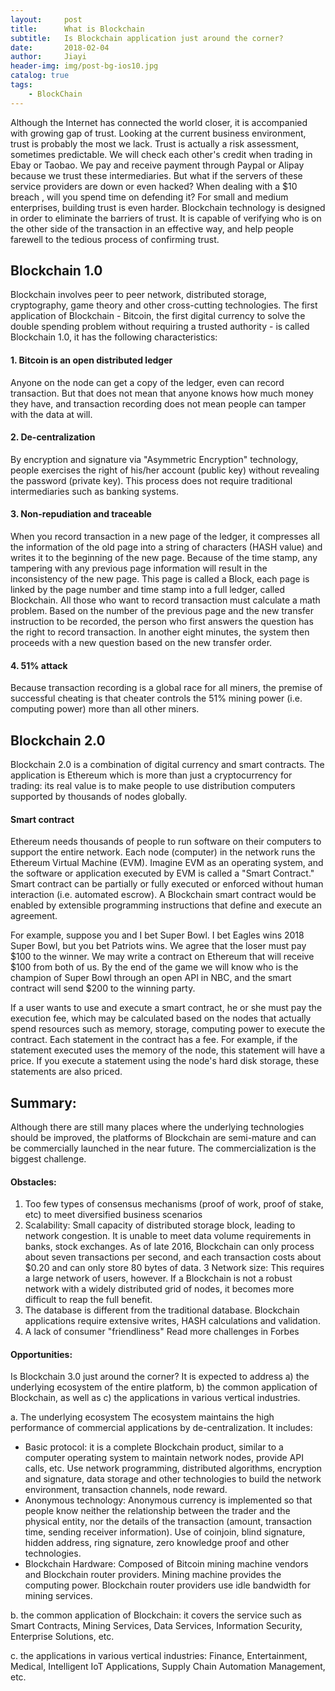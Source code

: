 ```yaml
---
layout:     post
title:      What is Blockchain
subtitle:   Is Blockchain application just around the corner?
date:       2018-02-04
author:     Jiayi
header-img: img/post-bg-ios10.jpg
catalog: true
tags:
    - BlockChain
---
```


Although the Internet has connected the world closer, it is accompanied with growing gap of trust. Looking at the current business environment, trust is probably the most we lack. Trust is actually a risk assessment, sometimes predictable. We will check each other's credit when trading in Ebay or Taobao. We pay and receive payment through Paypal or Alipay because we trust these intermediaries. But what if the servers of these service providers are down or even hacked? When dealing with a $10 breach , will you spend time on defending it? For small and medium enterprises, building trust is even harder.
Blockchain technology is designed in order to eliminate the barriers of trust. It is capable of verifying who is on the other side of the transaction in an effective way, and help people farewell to the tedious process of confirming trust.


## Blockchain 1.0

Blockchain involves peer to peer network, distributed storage, cryptography, game theory and other cross-cutting technologies.
The first application of Blockchain - Bitcoin, the first digital currency to solve the double spending problem without requiring a trusted authority -  is called Blockchain 1.0, it has the following characteristics:
#### 1. Bitcoin is an open distributed ledger
Anyone on the node can get a copy of the ledger, even can record transaction. But that does not mean that anyone knows how much money they have, and transaction recording does not mean people can tamper with the data at will.

#### 2. De-centralization
By encryption and signature via "Asymmetric Encryption" technology, people exercises the right of his/her account (public key) without revealing the password (private key). This process does not require traditional intermediaries such as banking systems.

#### 3. Non-repudiation and traceable
When you record transaction in a new page of the ledger, it compresses all the information of the old page into a string of characters (HASH value) and writes it to the beginning of the new page. Because of the time stamp, any tampering with any previous page information will result in the inconsistency of the new page. This page is called a Block, each page is linked by the page number and time stamp into a full ledger, called Blockchain.
All those who want to record transaction must calculate a math problem. Based on the number of the previous page and the new transfer instruction to be recorded, the person who first answers the question has the right to record transaction. In another eight minutes, the system then proceeds with a new question based on the new transfer order.

#### 4. 51% attack
Because transaction recording is a global race for all miners, the premise of successful cheating is that cheater controls the 51% mining power (i.e. computing power) more than all other miners.

## Blockchain 2.0 

Blockchain 2.0 is a combination of digital currency and smart contracts. The application is Ethereum which is more than just a cryptocurrency for trading: its real value is to make people to use distribution computers supported by thousands of nodes globally.

#### Smart contract
Ethereum needs thousands of people to run software on their computers to support the entire network. Each node (computer) in the network runs the Ethereum Virtual Machine (EVM). Imagine EVM as an operating system, and the software or application executed by EVM is called a "Smart Contract." Smart contract can be partially or fully executed or enforced without human interaction (i.e. automated escrow).  A Blockchain smart contract would be enabled by extensible programming instructions that define and execute an agreement.

For example, suppose you and I bet Super Bowl. I bet Eagles wins 2018 Super Bowl, but you bet Patriots wins. We agree that the loser must pay $100 to the winner. We may write a contract on Ethereum that will receive $100 from both of us. By the end of the game we will know who is the champion of Super Bowl through an open API in NBC, and the smart contract will send $200 to the winning party.

If a user wants to use and execute a smart contract, he or she must pay the execution fee, which may be calculated based on the nodes that actually spend resources such as memory, storage, computing power to execute the contract. Each statement in the contract has a fee. For example, if the statement executed uses the memory of the node, this statement will have a price. If you execute a statement using the node's hard disk storage, these statements are also priced.

## Summary:

Although there are still many places where the underlying technologies should be improved, the platforms of Blockchain are semi-mature and can be commercially launched in the near future. The commercialization is the biggest challenge.

#### Obstacles:

1. Too few types of consensus mechanisms (proof of work, proof of stake, etc) to meet diversified business scenarios
2. Scalability: Small capacity of distributed storage block, leading to network congestion. It is unable to meet data volume requirements in banks, stock exchanges. As of late 2016, Blockchain can only process about seven transactions per second, and each transaction costs about $0.20 and can only store 80 bytes of data.
3 Network size:  This requires a large network of users, however. If a Blockchain is not a robust network with a widely distributed grid of nodes, it becomes more difficult to reap the full benefit.
4. The database is different from the traditional database. Blockchain applications require extensive writes, HASH calculations and validation.
5. A lack of consumer "friendliness"
Read more challenges in Forbes

#### Opportunities:

Is Blockchain 3.0 just around the corner? It is expected to address a) the underlying ecosystem of the entire platform, b) the common application of Blockchain, as well as c) the applications in various vertical industries.

a. The underlying ecosystem
The ecosystem maintains the high performance of commercial applications by de-centralization. It includes:
- Basic protocol: it is a complete Blockchain product, similar to a computer operating system to maintain network nodes, provide API calls, etc. Use network programming, distributed algorithms, encryption and signature, data storage and other technologies to build the network environment, transaction channels, node reward.
- Anonymous technology: Anonymous currency is implemented so that people know neither the relationship between the trader and the physical entity, nor the details of the transaction (amount, transaction time, sending receiver information). Use of coinjoin, blind signature, hidden address, ring signature, zero knowledge proof and other technologies.
- Blockchain Hardware: Composed of Bitcoin mining machine vendors and Blockchain router providers. Mining machine provides the computing power. Blockchain router providers use idle bandwidth for mining services.

b. the common application of Blockchain: it covers the service such as Smart Contracts, Mining Services, Data Services, Information Security, Enterprise Solutions, etc.

c. the applications in various vertical industries: Finance, Entertainment, Medical, Intelligent IoT Applications, Supply Chain Automation Management, etc.
